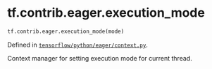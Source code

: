 <div itemscope itemtype="http://developers.google.com/ReferenceObject">
<meta itemprop="name" content="tf.contrib.eager.execution_mode" />
<meta itemprop="path" content="Stable" />
</div>

# tf.contrib.eager.execution_mode

``` python
tf.contrib.eager.execution_mode(mode)
```



Defined in [`tensorflow/python/eager/context.py`](/code/stable/tensorflow/python/eager/context.py).

Context manager for setting execution mode for current thread.